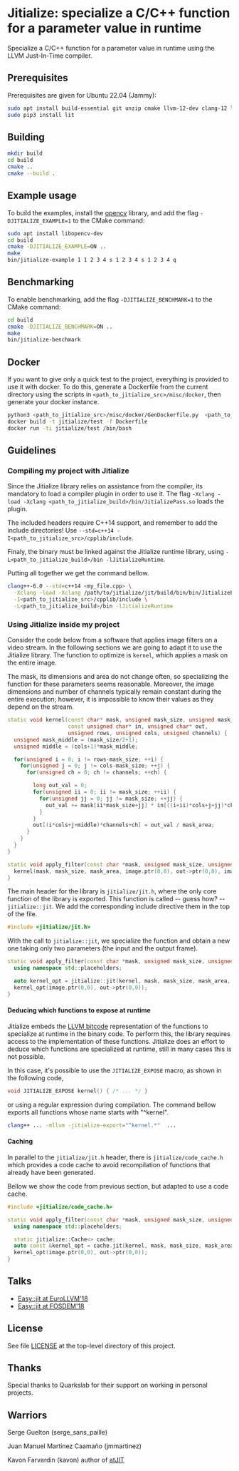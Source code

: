 # Jitialize: specialize a C/C++ function for a parameter value in runtime

Specialize a C/C++ function for a parameter value in runtime using the LLVM Just-In-Time compiler.

## Prerequisites

Prerequisites are given for Ubuntu 22.04 (Jammy):

```bash
sudo apt install build-essential git unzip cmake llvm-12-dev clang-12 libclang-12-dev libz-dev libxml2-dev python3-pip
sudo pip3 install lit
```

## Building

```bash
mkdir build
cd build
cmake ..
cmake --build .
```

## Example usage

To build the examples, install the [opencv](https://opencv.org/) library, 
and add the flag `-DJITIALIZE_EXAMPLE=1` to the CMake command:

```bash
sudo apt install libopencv-dev
cd build
cmake -DJITIALIZE_EXAMPLE=ON ..
make
bin/jitialize-example 1 1 2 3 4 s 1 2 3 4 s 1 2 3 4 q
```

## Benchmarking

To enable benchmarking, add the flag `-DJITIALIZE_BENCHMARK=1` to the CMake command:

```bash
cd build
cmake -DJITIALIZE_BENCHMARK=ON ..
make
bin/jitialize-benchmark
```

## Docker

If you want to give only a quick test to the project, everything is provided to use it with docker.
To do this, generate a Dockerfile from the current directory using the scripts in `<path_to_jitialize_src>/misc/docker`, 
then generate your docker instance.

```bash
python3 <path_to_jitialize_src>/misc/docker/GenDockerfile.py  <path_to_jitialize_src>/.travis.yml > Dockerfile
docker build -t jitialize/test -f Dockerfile
docker run -ti jitialize/test /bin/bash
```

## Guidelines

### Compiling my project with Jitialize

Since the Jitialize library relies on assistance from the compiler, its
mandatory to load a compiler plugin in order to use it.
The flag `-Xclang -load -Xclang <path_to_jitialize_build>/bin/JitializePass.so`
loads the plugin.

The included headers require C++14 support, and remember to add the include directories!
Use `--std=c++14 -I<path_to_jitialize_src>/cpplib/include`.

Finaly, the binary must be linked against the Jitialize runtime library, using
`-L<path_to_jitialize_build>/bin -lJitializeRuntime`.

Putting all together we get the command bellow.

```bash
clang++-6.0 --std=c++14 <my_file.cpp> \
  -Xclang -load -Xclang /path/to/jitialize/jit/build/bin/bin/JitializePass.so \
  -I<path_to_jitialize_src>/cpplib/include \
  -L<path_to_jitialize_build>/bin -lJitializeRuntime
```

### Using Jitialize inside my project

Consider the code below from a software that applies image filters on a video stream.
In the following sections we are going to adapt it to use the Jitialize library.
The function to optimize is `kernel`, which applies a mask on the entire image.

The mask, its dimensions and area do not change often, so specializing the function for
these parameters seems reasonable.
Moreover, the image dimensions and number of channels typically remain constant during
the entire execution; however, it is impossible to know their values as they depend on the stream.

```cpp
static void kernel(const char* mask, unsigned mask_size, unsigned mask_area,
                   const unsigned char* in, unsigned char* out,
                   unsigned rows, unsigned cols, unsigned channels) {
  unsigned mask_middle = (mask_size/2+1);
  unsigned middle = (cols+1)*mask_middle;

  for(unsigned i = 0; i != rows-mask_size; ++i) {
    for(unsigned j = 0; j != cols-mask_size; ++j) {
      for(unsigned ch = 0; ch != channels; ++ch) {

        long out_val = 0;
        for(unsigned ii = 0; ii != mask_size; ++ii) {
          for(unsigned jj = 0; jj != mask_size; ++jj) {
            out_val += mask[ii*mask_size+jj] * in[((i+ii)*cols+j+jj)*channels+ch];
          }
        }
        out[(i*cols+j+middle)*channels+ch] = out_val / mask_area;
      }
    }
  }
}

static void apply_filter(const char *mask, unsigned mask_size, unsigned mask_area, cv::Mat &image, cv::Mat *&out) {
  kernel(mask, mask_size, mask_area, image.ptr(0,0), out->ptr(0,0), image.rows, image.cols, image.channels());
}
```

The main header for the library is `jitialize/jit.h`, where the only core function
of the library is exported. This function is called -- guess how? -- `jitialize::jit`.
We add the corresponding include directive them in the top of the file.

```cpp
#include <jitialize/jit.h>
```

With the call to `jitialize::jit`, we specialize the function and obtain a new
one taking only two parameters (the input and the output frame).

```cpp
static void apply_filter(const char *mask, unsigned mask_size, unsigned mask_area, cv::Mat &image, cv::Mat *&out) {
  using namespace std::placeholders;

  auto kernel_opt = jitialize::jit(kernel, mask, mask_size, mask_area, _1, _2, image.rows, image.cols, image.channels());
  kernel_opt(image.ptr(0,0), out->ptr(0,0));
}
```

#### Deducing which functions to expose at runtime

Jitialize embeds the [LLVM bitcode](https://llvm.org/docs/LangRef.html)
representation of the functions to specialize at runtime in the binary code.
To perform this, the library requires access to the implementation of these
functions.
Jitialize does an effort to deduce which functions are specialized at runtime,
still in many cases this is not possible.

In this case, it's possible to use the `JITIALIZE_EXPOSE` macro, as shown in
the following code,

```cpp
void JITIALIZE_EXPOSE kernel() { /* ... */ }
```

or using a regular expression during compilation.
The command bellow exports all functions whose name starts with "^kernel".

```bash
clang++ ... -mllvm -jitialize-export="^kernel.*"  ...
```

#### Caching

In parallel to the `jitialize/jit.h` header, there is `jitialize/code_cache.h` which
provides a code cache to avoid recompilation of functions that already have been
generated.

Bellow we show the code from previous section, but adapted to use a code cache.

```cpp
#include <jitialize/code_cache.h>
```

```cpp
static void apply_filter(const char *mask, unsigned mask_size, unsigned mask_area, cv::Mat &image, cv::Mat *&out) {
  using namespace std::placeholders;

  static jitialize::Cache<> cache;
  auto const &kernel_opt = cache.jit(kernel, mask, mask_size, mask_area, _1, _2, image.rows, image.cols, image.channels());
  kernel_opt(image.ptr(0,0), out->ptr(0,0));
}
```


## Talks 
 
* [Easy::jit at EuroLLVM'18](https://www.youtube.com/watch?v=sFxqI6Z_bhE)
* [Easy::jit at FOSDEM'18](https://www.youtube.com/watch?v=5_rydTiB32I)


## License

See file [LICENSE](LICENSE) at the top-level directory of this project.


## Thanks

Special thanks to Quarkslab for their support on working in personal projects.


## Warriors

Serge Guelton (serge_sans_paille)

Juan Manuel Martinez Caamaño (jmmartinez)

Kavon Farvardin (kavon) author of [atJIT](https://github.com/kavon/atJIT)
